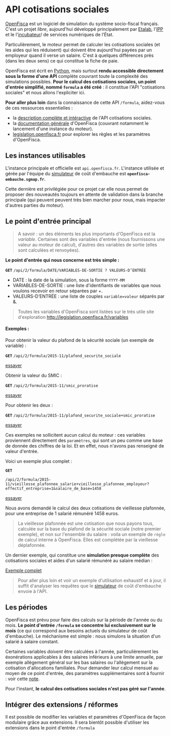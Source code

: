 API cotisations sociales
===================

[OpenFisca](http://www.openfisca.fr/) est un logiciel de simulation du système socio-fiscal français. C'est un projet *libre*,  aujourd'hui développé principalement par [Etalab](http://etalab.gouv.fr/), l'[IPP](http://ipp.eu/) et le l'[incubateur](https://beta.gouv.fr)/ de services numériques de l’État.

Particulièrement, le moteur permet de calculer les cotisations sociales (et les aides qui les réduisent) qui doivent être aujourd'hui payées par un employeur quand il verse un salaire. C'est à quelques différences près (dans les deux sens) ce qui constitue la fiche de paie.

OpenFisca est écrit en [Python](https://fr.wikipedia.org/wiki/Python_%28langage%29), mais surtout **rendu accessible directement sous la forme d'une API** complète couvrant toute la complexité des simulations possibles. **Pour le calcul des cotisations sociales, un point d'entrée simplifié, nommé `formula` a été créé** : il constitue l'API "cotisations sociales" et nous allons l'expliciter ici.

**Pour aller plus loin** dans la connaissance de cette API `/formula`, aidez-vous de ces ressources essentielles :

- la [description complète et intéractive](http://embauche.sgmap.fr/api/doc) de l'API cotisations sociales.
- la [documentation générale](http://doc.openfisca.fr/) d'OpenFisca (couvrant notamment le lancement d'une instance du moteur).
- [legislation.openfisca.fr](http://legislation.openfisca.fr/) pour explorer les règles et les paramètres d'OpenFisca.

## Les instances utilisables

L'instance principale et officielle est `api.openfisca.fr`.
L'instance utilisée et gérée par l'équipe du [simulateur](http://sgmap.github.io/cout-embauche/) de coût d'embauche est **`openfisca-embauche.sgmap.fr`**.

Cette dernière est privilégiée pour ce projet car elle nous permet de proposer des nouveautés toujours en attente de validation dans la branche principale (qui peuvent peuvent très bien marcher pour nous, mais impacter d'autres parties du moteur).

## Le point d'entrée principal

> A savoir : un des éléments les plus importants d'OpenFisca est la *variable*. Certaines sont des variables d'entrée (nous fournissons une valeur au moteur de calcul), d'autres des variables de sortie (elles sont calculées et renvoyées).


**Le point d'entrée qui nous concerne est très simple :**

 **`GET`**  `/api/2/formula/DATE/VARIABLES-DE-SORTIE ? VALEURS-D’ENTRÉE`


- DATE : la date de la simulation, sous la forme `YYYY-MM`
- VARIABLES-DE-SORTIE : une liste d'identifiants de variables que nous voulons recevoir en retour séparées par +.
- VALEURS-D’ENTRÉE :  une liste de couples `variable=valeur` séparés par &.

> Toutes les variables d'OpenFisca sont listées sur le très utile site d'exploration http://legislation.openfisca.fr/variables

#### Exemples :

Pour obtenir la valeur du plafond de la sécurité sociale (un exemple de variable) :

**`GET`** `/api/2/formula/2015-11/plafond_securite_sociale`

[essayer](https://openfisca-embauche.sgmap.fr/api/2/formula/2015-11/plafond_securite_sociale)

Obtenir la valeur du SMIC :

**`GET`** `/api/2/formula/2015-11/smic_proratise`

[essayer](https://openfisca-embauche.sgmap.fr/api/2/formula/2015-11/smic_proratise)

Pour obtenir les deux :

**`GET`** `/api/2/formula/2015-11/plafond_securite_sociale+smic_proratise`

[essayer](https://openfisca-embauche.sgmap.fr/api/2/formula/2015-11/plafond_securite_sociale+smic_proratise)

Ces exemples ne sollicitent aucun calcul du moteur : ces variables proviennent directement des `paramètres`, qui sont un peu comme une base de donnée des chiffres de la loi. Et en effet, nous n'avons pas renseigné de valeur d'entrée.

Voici un exemple plus complet :

**`GET`**

 `/api/2/formula/2015-11/vieillesse_plafonnee_salarie+vieillesse_plafonnee_employeur?effectif_entreprise=1&salaire_de_base=1458`

[essayer](https://openfisca-embauche.sgmap.fr/api/2/formula/2015-11/vieillesse_plafonnee_salarie+vieillesse_plafonnee_employeur?effectif_entreprise=1&salaire_de_base=1458)

Nous avons demandé le calcul des deux cotisations de vieillesse plafonnée, pour une entreprise de 1 salarié rémunéré 1458 euros.

> La vieillesse plafonnée est une cotisation que nous payons tous,  calculée sur la base du plafond de la sécurité sociale (notre premier exemple), et non sur l'ensemble du salaire : voila un exemple de `règle` de calcul interne à OpenFisca. Elles est complétée par la vieillesse déplafonnée.

Un dernier exemple, qui constitue une **simulation presque complète** des cotisations sociales et aides d'un salarié rémunéré au salaire médian :

[Exemple complet](https://openfisca-embauche.sgmap.fr/api/2/formula/accident_du_travail+famille+fnal+versement_transport+agff_salarie+agirc_salarie+agirc_gmp_salarie+apec_salarie+arrco_salarie+chomage_salarie+cotisation_exceptionnelle_temporaire_salarie+vieillesse_plafonnee_salarie+vieillesse_deplafonnee_salarie+mmid_salarie+csg_deductible_salaire+csg_imposable_salaire+crds_salaire+salaire_net_a_payer+salaire_super_brut+ags+agff_employeur+apec_employeur+arrco_employeur+chomage_employeur+cotisation_exceptionnelle_temporaire_employeur+vieillesse_deplafonnee_employeur+vieillesse_plafonnee_employeur+mmid_employeur+contribution_supplementaire_apprentissage+contribution_solidarite_autonomie+formation_professionnelle+participation_effort_construction+taxe_apprentissage+taxe_salaires+agirc_employeur+agirc_gmp_employeur+allegement_fillon+allegement_cotisation_allocations_familiales+exoneration_cotisations_employeur_apprenti+exoneration_cotisations_employeur_stagiaire+exoneration_cotisations_employeur_jei+credit_impot_competitivite_emploi+financement_organisations_syndicales+prevoyance_obligatoire_cadre+cout_du_travail+aide_premier_salarie+smic_proratise?effectif_entreprise=1&type_sal=prive_non_cadre&salaire_de_base=2300&code_postal_entreprise=&depcom_entreprise=&allegement_fillon_mode_recouvrement=anticipe_regularisation_fin_de_periode&allegement_cotisation_allocations_familiales_mode_recouvrement=anticipe_regularisation_fin_de_periode&jeune_entreprise_innovante=false&contrat_de_travail_debut=2016-2)


> Pour aller plus loin et voir un exemple d'utilisation exhaustif et à jour, il suffit d'analyser les requêtes que le [simulateur](http://sgmap.github.io/cout-embauche/) de coût d'embauche envoie à l'API.


## Les périodes

OpenFisca est prévu pour faire des calculs sur la période de l'année ou du mois. **Le point d'entrée `/formula` se concentre lui exclusivement sur le mois** (ce qui correspond aux besoins actuels du simulateur de coût d'embauche). Le méchanisme est simple : nous simulons la situation d'un salarié à salaire constant.

Certaines variables *doivent* être calculées à l'année, particulièrement les éxonérations applicables à des salaires inférieurs à une limite annuelle, par exemple allègement général sur les bas salaires ou l'allègement sur la cotisation d'allocations familiales. Pour demander leur calcul mensuel au moyen de ce point d'entrée, des paramètres supplémentaires sont à fournir : voir cette [note](https://github.com/sgmap/cout-embauche/wiki/Note-sur-le-calcul-des-all%C3%A8gements-%28Fillon-g%C3%A9n%C3%A9ral-et-allocations-familiales%29).

Pour l'instant, **le calcul des cotisations sociales n'est pas géré sur l'année**.

## Intégrer des extensions / réformes

Il est possible de modifier les variables et paramètres d'OpenFisca de façon modulaire grâce aux extensions. Il sera bientôt possible d'utiliser les extensions dans le point d'entrée `/formula`
